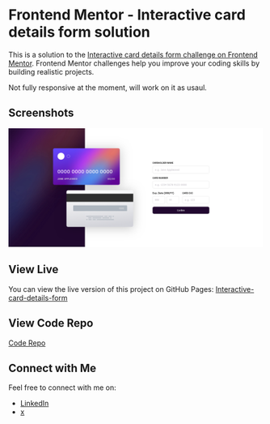 # Frontend Mentor - Interactive card details form solution

This is a solution to the [Interactive card details form challenge on Frontend Mentor](https://www.frontendmentor.io/challenges/interactive-card-details-form-XpS8cKZDWw). Frontend Mentor challenges help you improve your coding skills by building realistic projects.

Not fully responsive at the moment, will work on it as usaul.

## Screenshots

![Screenshot 1](img/screenshot.png)

## View Live

You can view the live version of this project on GitHub Pages: [Interactive-card-details-form](https://upovibe.github.io/FrontendMentor-Solutions/Interactive-card-details-form/)

## View Code Repo
[Code Repo](https://github.com/upovibe/FrontendMentor-Solutions/tree/main/Interactive-card-details-form)

## Connect with Me

Feel free to connect with me on:

- [LinkedIn](https://www.linkedin.com/in/upovibe/)
- [x](https://www.x.com/upovibe/)
